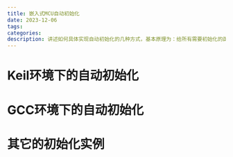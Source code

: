 ```yaml
---
title: 嵌入式MCU自动初始化
date: 2023-12-06
tags:
categories:
description: 讲述如何具体实现自动初始化的几种方式，基本原理为：给所有需要初始化的函数声明一个段，在段的首末设定锚点，通过执行首末地址之间的所有函数指针，从而实现隐式的函数初始化。
---
```



# Keil环境下的自动初始化



# GCC环境下的自动初始化



# 其它的初始化实例



